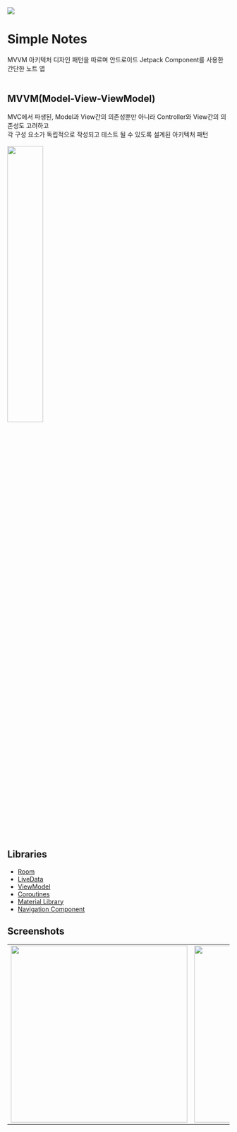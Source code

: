 <img src="https://github.com/youuungh/simple-note-android-app/assets/97438155/d6d26293-7f2f-43a5-a543-fc3f62d9f42d" />

# Simple Notes

MVVM 아키텍처 디자인 패턴을 따르며 안드로이드 Jetpack Component를 사용한 간단한 노트 앱<br/><br/>

## MVVM(Model-View-ViewModel)

MVC에서 파생된, Model과 View간의 의존성뿐만 아니라 Controller와 View간의 의존성도 고려하고</br> 각 구성 요소가 독립적으로 작성되고 테스트 될 수 있도록 설계된 아키텍처 패턴<br/><br/>
<img src = "https://github.com/youuungh/simple-note-android-app/assets/97438155/3e48f97a-407d-42ab-95ff-25e2a6bde65a" width="40%" height="40%" /><br/>

## Libraries
<ul>
<li><a href="https://developer.android.com/topic/libraries/architecture/room" target="_blank">Room</a></li>
<li><a href="https://developer.android.com/topic/libraries/architecture/livedata">LiveData</a></li>
<li><a href="https://developer.android.com/topic/libraries/architecture/viewmodel" target="_blank">ViewModel</a></li>
<li><a href="https://developer.android.com/kotlin/coroutines" target="_blank">Coroutines</a></li>
<li><a href="https://material.io/develop/android/docs/getting-started/" target="_blank">Material Library</a></li>
<li><a href="https://developer.android.com/guide/navigation/navigation-getting-started" target="_blank">Navigation Component</a></li>
</ul>

## Screenshots
<table align="center">
  <tr>
    <td><img src="https://github.com/youuungh/simple-note-android-app/assets/97438155/798fb702-a560-4c9a-9188-a716bc838c61" height="400px" /></td>
    <td><img src="https://github.com/youuungh/simple-note-android-app/assets/97438155/45d6bdfd-5098-4e72-a260-3afa6cb64112" height="400px" /></td>
    <td><img src="https://github.com/youuungh/simple-note-android-app/assets/97438155/0d1de627-4deb-4963-aab4-e34abac4e452" height="400px" /></td>
    <td><img src="https://github.com/youuungh/simple-note-android-app/assets/97438155/056174ed-d2f4-4df4-a7a3-3cce85111c66" height="400px" /></td>
    <td><img src="https://github.com/youuungh/simple-note-android-app/assets/97438155/db3be121-be89-4c9f-8a7f-140591945f29" height="400px" /></td>
  </tr>
</table>
